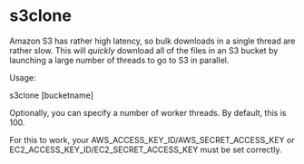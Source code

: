 s3clone
=======

Amazon S3 has rather high latency, so bulk downloads in a single
thread are rather slow. This will *quickly* download all of the files
in an S3 bucket by launching a large number of threads to go to S3 in
parallel.

Usage: 

   s3clone [bucketname]

Optionally, you can specify a number of worker threads. By default,
this is 100.

For this to work, your AWS_ACCESS_KEY_ID/AWS_SECRET_ACCESS_KEY or
EC2_ACCESS_KEY_ID/EC2_SECRET_ACCESS_KEY must be set correctly.